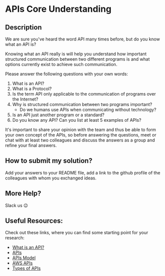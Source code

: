 # APIs Core Understanding

## Description

We are sure you've heard the word API many times before, but
do you know what an API is?

Knowing what an API really is will help you understand how important
structured communication between two different programs is and what
options currently exist to achieve such communication.

Please answer the following questions with your own words:

1. What is an API?
2. What is a Protocol?
3. Is the term API only applicable to the communication of programs over the Internet?
4. Why is structured communication between two programs important?
   - Do we humans use APIs when communicating without technology?
5. Is an API just another program or a standard?
6. Do you know any API? Can you list at least 5 examples of APIs?

It's important to share your opinion with the team and thus be able to
form your own concept of the APIs, so before answering the
questions, meet or chat with at least two colleagues and discuss the answers
as a group and refine your final answers.

## How to submit my solution?

Add your answers to your README file, add a link to the github profile
of the colleagues with whom you exchanged ideas.

## More Help?

Slack us 😉

## Useful Resources:

Check out these links, where you can find some starting point for your research:

- [What is an API?](https://www.redhat.com/es/topics/api/what-are-application-programming-interfaces)
- [APIs](https://www.mulesoft.com/es/resources/api/what-is-an-api)
- [APIs Model](https://www.youtube.com/watch?v=s7wmiS2mSXY)
- [AWS APIs](https://aws.amazon.com/what-is/api/)
- [Types of APIs](https://www.techtarget.com/searchapparchitecture/definition/application-program-interface-API)
